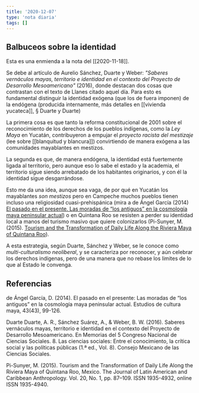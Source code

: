 ```yaml
---
title: '2020-12-07'
type: 'nota diaria'
tags: []
---
```


## Balbuceos sobre la identidad

Esta es una enmienda a la nota del [[2020-11-18]].

Se debe al artículo de Aurelio Sánchez, Duarte y Weber: *"Saberes vernáculos mayas, territorio e identidad en el contexto del Proyecto de Desarrollo Mesoamericano"* (2016), donde destacan dos cosas que contrastan con el texto de Llanes citado aquel día. Para esto es fundamental distinguir la identidad exógena (que los de fuera imponen) de la endógena (producida internamente, más detalles en [[vivienda yucateca]], § Duarte y Duarte)

La primera cosa es que tanto la reforma constitucional de 2001 sobre el reconocimiento de los derechos de los pueblos indígenas, como la *Ley Maya* en Yucatán, contribuyeron a empujar el *proyecto racista del mestizaje* (lee sobre [[blanquitud y blancura]]) convirtiendo de manera exógena a las comunidades mayablantes en mestizos.

La segunda es que, de manera endógena, la identidad está fuertemente ligada al territorio, pero aunque eso lo sabe el estado y la academia, el territorio sigue siendo arrebatado de los habitantes originarios, y con él la identidad sigue desgarrándose.

Esto me da una idea, aunque sea vaga, de por qué en Yucatán los mayablantes *son mestizos* pero en Campeche muchos pueblos tienen incluso una religiosidad cuasi-prehispánica (mira a de Ángel García (2014) [El pasado en el presente. Las moradas de “los antiguos” en la cosmología maya peninsular actual](http://www.scielo.org.mx/scielo.php?script=sci_arttext&pid=S0185-25742014000100004&lng=es&nrm=iso&tlng=es)) o en Quintana Roo se resisten a perder su identidad local a manos del turismo masivo que quiere colonizarlos (Pi-Sunyer, M. (2015). [Tourism and the Transformation of Daily Life Along the Riviera Maya of Quintana Roo](https://www.researchgate.net/publication/274264479_Tourism_and_the_Transformation_of_Daily_Life_Along_the_Riviera_Maya_of_Quintana_Roo_Mexico)).


A esta estrategia, según Duarte, Sánchez y Weber, se le conoce como *multi-culturalismo neoliberal*, y se caracteriza por reconocer, y aún celebrar los derechos indígenas, pero de una manera que no rebase los limites de lo que al Estado le convenga.

## Referencias

de Ángel García, D. (2014). El pasado en el presente: Las moradas de “los antiguos” en la cosmología maya peninsular actual. Estudios de cultura maya, 43(43), 99-126.

Duarte Duarte, A. R., Sánchez Suárez, A., & Weber, B. W. (2016). Saberes vernáculos mayas, territorio e identidad en el contexto del Proyecto de Desarrollo Mesoamericano. En Memorias del 5 Congreso Nacional de Ciencias Sociales. 8. Las ciencias sociales: Entre el conocimiento, la crítica social y las políticas públicas (1.ª ed., Vol. 8). Consejo Mexicano de las Ciencias Sociales.

Pi-Sunyer, M. (2015). Tourism and the Transformation of Daily Life Along the Riviera Maya of Quintana Roo, Mexico. The Journal of Latin American and Caribbean Anthropology. Vol. 20, No. 1, pp. 87–109. ISSN 1935-4932, online ISSN 1935-4940.

